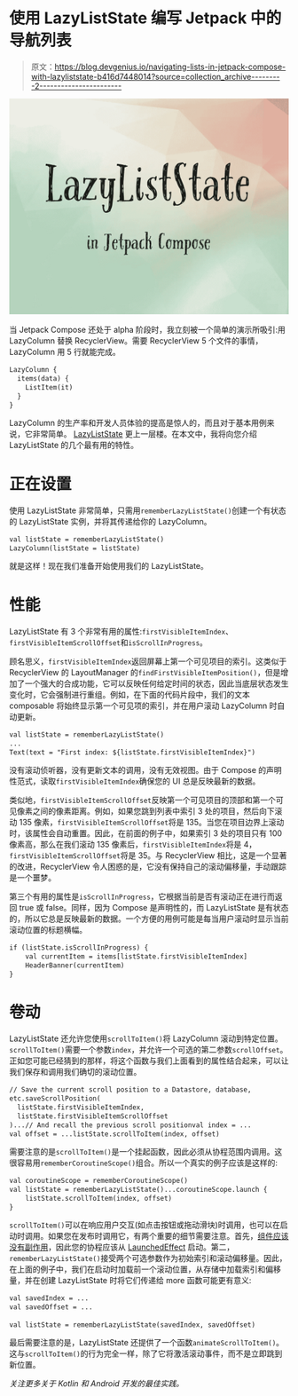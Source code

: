 # 使用 LazyListState 编写 Jetpack 中的导航列表

> 原文：<https://blog.devgenius.io/navigating-lists-in-jetpack-compose-with-lazyliststate-b416d7448014?source=collection_archive---------2----------------------->

![](img/b1820a254e29114d1f36ca9995b3d7d6.png)

当 Jetpack Compose 还处于 alpha 阶段时，我立刻被一个简单的演示所吸引:用 LazyColumn 替换 RecyclerView。需要 RecyclerView 5 个文件的事情，LazyColumn 用 5 行就能完成。

```
LazyColumn {
  items(data) {
    ListItem(it)
  }
}
```

LazyColumn 的生产率和开发人员体验的提高是惊人的，而且对于基本用例来说，它非常简单。 [LazyListState](https://developer.android.com/reference/kotlin/androidx/compose/foundation/lazy/LazyListState) 更上一层楼。在本文中，我将向您介绍 LazyListState 的几个最有用的特性。

# 正在设置

使用 LazyListState 非常简单，只需用`rememberLazyListState()`创建一个有状态的 LazyListState 实例，并将其传递给你的 LazyColumn。

```
val listState = rememberLazyListState()
LazyColumn(listState = listState)
```

就是这样！现在我们准备开始使用我们的 LazyListState。

# 性能

LazyListState 有 3 个非常有用的属性:`firstVisibleItemIndex`、`firstVisibleItemScrollOffset`和`isScrollInProgress`。

顾名思义，`firstVisibleItemIndex`返回屏幕上第一个可见项目的索引。这类似于 RecyclerView 的 LayoutManager 的`findFirstVisibleItemPosition()`，但是增加了一个强大的合成功能，它可以反映任何给定时间的状态，因此当底层状态发生变化时，它会强制进行重组。例如，在下面的代码片段中，我们的文本 composable 将始终显示第一个可见项的索引，并在用户滚动 LazyColumn 时自动更新。

```
val listState = rememberLazyListState()
...
Text(text = "First index: ${listState.firstVisibleItemIndex}")
```

没有滚动侦听器，没有更新文本的调用，没有无效视图。由于 Compose 的声明性范式，读取`firstVisibleItemIndex`确保您的 UI 总是反映最新的数据。

类似地，`firstVisibleItemScrollOffset`反映第一个可见项目的顶部和第一个可见像素之间的像素距离。例如，如果您跳到列表中索引 3 处的项目，然后向下滚动 135 像素，`firstVisibleItemScrollOffset`将是 135。当您在项目边界上滚动时，该属性会自动重置。因此，在前面的例子中，如果索引 3 处的项目只有 100 像素高，那么在我们滚动 135 像素后，`firstVisibleItemIndex`将是 4，`firstVisibleItemScrollOffset`将是 35。与 RecyclerView 相比，这是一个显著的改进，RecyclerView 令人困惑的是，它没有保持自己的滚动偏移量，手动跟踪是一个噩梦。

第三个有用的属性是`isScrollInProgress`，它根据当前是否有滚动正在进行而返回 true 或 false。同样，因为 Compose 是声明性的，而 LazyListState 是有状态的，所以它总是反映最新的数据。一个方便的用例可能是每当用户滚动时显示当前滚动位置的标题横幅。

```
if (listState.isScrollInProgress) {
    val currentItem = items[listState.firstVisibleItemIndex]
    HeaderBanner(currentItem)
}
```

# 卷动

LazyListState 还允许您使用`scrollToItem()`将 LazyColumn 滚动到特定位置。`scrollToItem()`需要一个参数`index`，并允许一个可选的第二参数`scrollOffset`。正如您可能已经猜到的那样，将这个函数与我们上面看到的属性结合起来，可以让我们保存和调用我们确切的滚动位置。

```
// Save the current scroll position to a Datastore, database, etc.saveScrollPosition(
  listState.firstVisibleItemIndex,
  listState.firstVisibleItemScrollOffset
)...// And recall the previous scroll positionval index = ...
val offset = ...listState.scrollToItem(index, offset)
```

需要注意的是`scrollToItem()`是一个挂起函数，因此必须从协程范围内调用。这很容易用`rememberCoroutineScope()`组合。所以一个真实的例子应该是这样的:

```
val coroutineScope = rememberCoroutineScope()
val listState = rememberLazyListState()...coroutineScope.launch {
    listState.scrollToItem(index, offset)
}
```

`scrollToItem()`可以在响应用户交互(如点击按钮或拖动滑块)时调用，也可以在启动时调用。如果您在发布时调用它，有两个重要的细节需要注意。首先，[组件应该没有副作用](https://developer.android.com/jetpack/compose/side-effects)，因此您的协程应该从 [LaunchedEffect](https://developer.android.com/jetpack/compose/side-effects#launchedeffect) 启动。第二，`rememberLazyListState()`接受两个可选参数作为初始索引和滚动偏移量。因此，在上面的例子中，我们在启动时加载前一个滚动位置，从存储中加载索引和偏移量，并在创建 LazyListState 时将它们传递给 more 函数可能更有意义:

```
val savedIndex = ...
val savedOffset = ...

val listState = rememberLazyListState(savedIndex, savedOffset)
```

最后需要注意的是，LazyListState 还提供了一个函数`animateScrollToItem()`。这与`scrollToItem()`的行为完全一样，除了它将激活滚动事件，而不是立即跳到新位置。

*关注更多关于 Kotlin 和 Android 开发的最佳实践。*